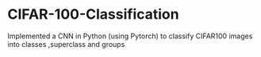 # CIFAR-100-Classification
Implemented a CNN in Python (using Pytorch) to classify CIFAR100 images into classes ,superclass and groups
